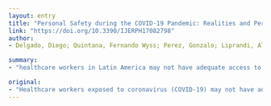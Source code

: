 ```yaml
---
layout: entry
title: "Personal Safety during the COVID-19 Pandemic: Realities and Perspectives of Healthcare Workers in Latin America"
link: "https://doi.org/10.3390/IJERPH17082798"
author:
- Delgado, Diego; Quintana, Fernando Wyss; Perez, Gonzalo; Liprandi, Alvaro Sosa; Ponte-Negretti, Carlos; Mendoza, Ivan; Baranchuk, Adrian

summary:
- "healthcare workers in Latin America may not have adequate access to personal protective equipment (PPE), safety procedures, and diagnostic protocols. Study administered to 936 healthcare professionals from 31 March 2020 to 4 April 2020. Participants expressed limited human resources support during COVID-19 pandemic. Healthcare workers in late Latin America had limited access to essential PPE and support from healthcare authorities during the COVD-19. The vast majority (n = 707; 75.5%) had access to protective equipment and diagnostic algorithms. Patient protection in the workplace may be exposed to coronavirus have access to PPE, safety procedures and diagnostics."

original:
- "Healthcare workers exposed to coronavirus (COVID-19) may not have adequate access to personal protective equipment (PPE), safety procedures, and diagnostic protocols. Our objective was to evaluate the reality and perceptions about personal safety among healthcare workers in Latin America. This is a cross-sectional, online survey-based study administered to 936 healthcare professionals in Latin America from 31 March 2020 to 4 April 2020. A 12-item structured questionnaire was developed. A total of 936 healthcare workers completed the online survey. Of them, 899 (95.1%) were physicians, 28 (2.9%) were nurses, and 18 (1.9%) were allied health professionals. Access to protective equipment was as follows: gel hand sanitizer (n = 889; 95%), disposable gloves (n = 853; 91.1%), disposable gowns (n = 630; 67.3%), disposable surgical masks (785; 83.9%), N95 masks (n = 516; 56.1%), and facial protective shields (n = 305; 32.6%). The vast majority (n = 707; 75.5%) had access to personal safety policies and procedures, and 699 (74.7%) participants had access to diagnostic algorithms. On a 1-to-10 Likert scale, the participants expressed limited human resources support (4.92 &plusmn; 0.2; mean &plusmn; SD), physical integrity protection in the workplace (5.5 &plusmn; 0.1; mean &plusmn; SD), and support from public health authorities (5.01 &plusmn; 0.12; mean &plusmn; SD). Healthcare workers in Latin America had limited access to essential PPE and support from healthcare authorities during the COVID-19 pandemic."
---
```


